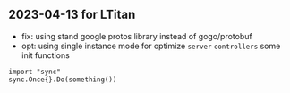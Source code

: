 ## 2023-04-13 for LTitan
* fix: using stand google protos library instead of gogo/protobuf
* opt: using single instance mode for optimize `server` `controllers` some init functions
```
import "sync"
sync.Once{}.Do(something())
```